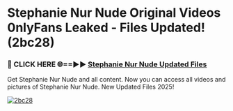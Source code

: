 # Stephanie Nur Nude Original Videos 0nlyFans Leaked - Files Updated! (2bc28)

<h3>🔴 CLICK HERE 🌐==►► <a href="https://tinyurl.com/5h6xmrr3" rel="nofollow">Stephanie Nur Nude Updated Files</a></h3>

Get Stephanie Nur Nude and all content. Now you can access all videos and pictures of Stephanie Nur Nude. New Updated Files 2025!

[![2bc28](https://i.imgur.com/KVD873Z.gif)](https://tinyurl.com/5h6xmrr3)
